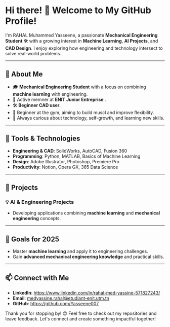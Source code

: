 # Hi there! 👋 Welcome to My GitHub Profile!

I'm RAHAL Muhammed Yasseene, a passionate **Mechanical Engineering Student** 🛠️ with a growing interest in **Machine Learning**, **AI Projects**, and **CAD Design**. I enjoy exploring how engineering and technology intersect to solve real-world problems.  

---

## 🌟 About Me
- 🎓 **Mechanical Engineering Student** with a focus on combining **machine learning** with engineering.
- 🤝 Active memner at **ENIT Junior Entreprise** .
- 🛠️ **Beginner CAD user**.
- 💪 Beginner at the gym, aiming to build muscl and improve flexibility.
- 🌱 Always curious about technology, self-growth, and learning new skills.

---

## 🔧 Tools & Technologies
- **Engineering & CAD**: SolidWorks, AutoCAD, Fusion 360  
- **Programming**: Python, MATLAB, Basics of Machine Learning  
- **Design**: Adobe Illustrator, Photoshop, Premiere Pro  
- **Productivity**: Notion, Opera GX, 365 Data Science

---

## 🚀 Projects
### 💡 AI & Engineering Projects
- Developing applications combining **machine learning** and **mechanical engineering** concepts.  

---

## 📝 Goals for 2025
- Master **machine learning** and apply it to engineering challenges.  
- Gain **advanced mechanical engineering knowledge** and practical skills.

---

## 📫 Connect with Me
- **LinkedIn**: https://www.linkedin.com/in/rahal-med-yassine-571827243/
- **Email**: medyassine.rahal@etudiant-enit.utm.tn
- **GitHub**: https://github.com/Yasseene007

Thank you for stopping by! 😊 Feel free to check out my repositories and leave feedback. Let's connect and create something impactful together!
